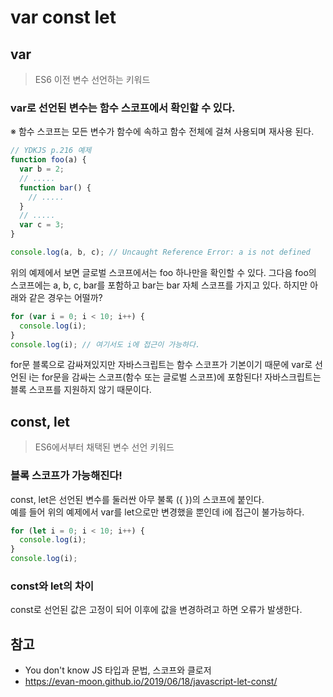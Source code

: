 # var const let

## var

> ES6 이전 변수 선언하는 키워드

### var로 선언된 변수는 함수 스코프에서 확인할 수 있다.

※ 함수 스코프는 모든 변수가 함수에 속하고 함수 전체에 걸쳐 사용되며 재사용 된다.

```js
// YDKJS p.216 예제
function foo(a) {
  var b = 2;
  // .....
  function bar() {
    // .....
  }
  // .....
  var c = 3;
}

console.log(a, b, c); // Uncaught Reference Error: a is not defined
```

위의 예제에서 보면 글로벌 스코프에서는 foo 하나만을 확인할 수 있다. 그다음 foo의 스코프에는 a, b, c, bar를 포함하고 bar는 bar 자체 스코프를 가지고 있다.
하지만 아래와 같은 경우는 어떨까?

```js
for (var i = 0; i < 10; i++) {
  console.log(i);
}
console.log(i); // 여기서도 i에 접근이 가능하다.
```

for문 블록으로 감싸져있지만 자바스크립트는 함수 스코프가 기본이기 때문에 var로 선언된 i는 for문을 감싸는 스코프(함수 또는 글로벌 스코프)에 포함된다! 자바스크립트는 블록 스코프를 지원하지 않기 때문이다.

## const, let

> ES6에서부터 채택된 변수 선언 키워드

### 블록 스코프가 가능해진다!

const, let은 선언된 변수를 둘러싼 아무 불록 ({ })의 스코프에 붙인다.<br>
예를 들어 위의 예제에서 var를 let으로만 변경했을 뿐인데 i에 접근이 불가능하다.

```js
for (let i = 0; i < 10; i++) {
  console.log(i);
}
console.log(i);
```

### const와 let의 차이

const로 선언된 값은 고정이 되어 이후에 값을 변경하려고 하면 오류가 발생한다.

## 참고

- You don't know JS 타입과 문법, 스코프와 클로저
- https://evan-moon.github.io/2019/06/18/javascript-let-const/

